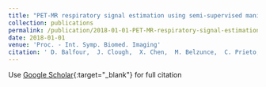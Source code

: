 ```yaml
---
title: "PET-MR respiratory signal estimation using semi-supervised manifold alignment"
collection: publications
permalink: /publication/2018-01-01-PET-MR-respiratory-signal-estimation-using-semi-supervised-manifold-alignment
date: 2018-01-01
venue: 'Proc. - Int. Symp. Biomed. Imaging'
citation: ' D. Balfour,  J. Clough,  X. Chen,  M. Belzunce,  C. Prieto,  P. Marsden,  A. Reader,  A. King, &quot;PET-MR respiratory signal estimation using semi-supervised manifold alignment.&quot; Proc. - Int. Symp. Biomed. Imaging, 2018.'
---
```

Use [Google Scholar](https://scholar.google.com/scholar?q=PET+MR+respiratory+signal+estimation+using+semi+supervised+manifold+alignment){:target="_blank"} for full citation